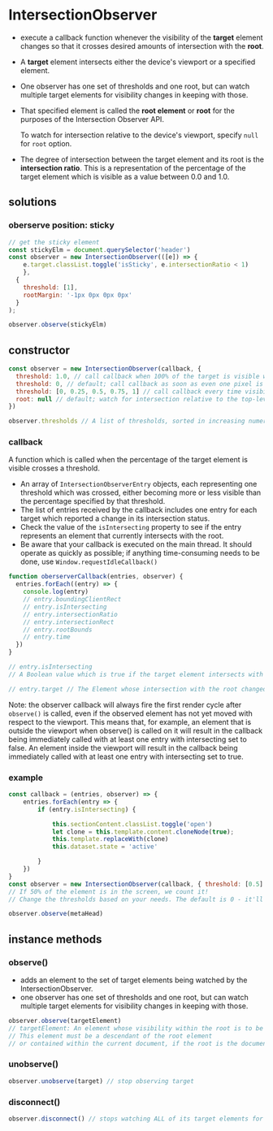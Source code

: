 
# IntersectionObserver

* execute a callback function whenever the visibility of the **target** element changes so that it crosses desired amounts of intersection with the **root**.

* A **target** element intersects either the device's viewport or a specified element. 

* One observer has one set of thresholds and one root, but can watch multiple target elements for visibility changes in keeping with those. 

* That specified element is called the **root element** or **root** for the purposes of the Intersection Observer API.

  To watch for intersection relative to the device's viewport, specify `null` for `root` option.

* The degree of intersection between the target element and its root is the **intersection ratio**. 
  This is a representation of the percentage of the target element which is visible as a value between 0.0 and 1.0.

## solutions

### oberserve position: sticky

```js
// get the sticky element
const stickyElm = document.querySelector('header')
const observer = new IntersectionObserver(([e]) => {
  	e.target.classList.toggle('isSticky', e.intersectionRatio < 1)
	},
  { 
    threshold: [1],
    rootMargin: '-1px 0px 0px 0px'
  }
);

observer.observe(stickyElm)
```

## constructor

```js
const observer = new IntersectionObserver(callback, { 
  threshold: 1.0, // call callback when 100% of the target is visible within the element specified by the root option
  threshold: 0, // default; call callback as soon as even one pixel is visible
  threshold: [0, 0.25, 0.5, 0.75, 1] // call callback every time visibility passes another 25%
  root: null // default; watch for intersection relative to the top-level of the document's viewport
})

observer.thresholds // A list of thresholds, sorted in increasing numeric order, where each threshold is a ratio of intersection area to bounding box area of an observed target. Notifications for a target are generated when any of the thresholds are crossed for that target. If no value was passed to the constructor, 0 is used.
```

### callback

A function which is called when the percentage of the target element is visible crosses a threshold.

* An array of `IntersectionObserverEntry` objects, each representing one threshold which was crossed, either becoming more or less visible than the percentage specified by that threshold.
* The list of entries received by the callback includes one entry for each target which reported a change in its intersection status. 
* Check the value of the `isIntersecting` property to see if the entry represents an element that currently intersects with the root.
* Be aware that your callback is executed on the main thread. It should operate as quickly as possible; if anything time-consuming needs to be done, use `Window.requestIdleCallback()`

```js
function oberserverCallback(entries, observer) {
  entries.forEach((entry) => {
    console.log(entry) 
    // entry.boundingClientRect
    // entry.isIntersecting
    // entry.intersectionRatio
    // entry.intersectionRect
    // entry.rootBounds
    // entry.time
  })
}

// entry.isIntersecting
// A Boolean value which is true if the target element intersects with the intersection observer's root. If this is true, then, the IntersectionObserverEntry describes a transition into a state of intersection; if it's false, then you know the transition is from intersecting to not-intersecting.

// entry.target // The Element whose intersection with the root changed.
```

Note: the observer callback will always fire the first render cycle after `observe()` is called, even if the observed element has not yet moved with respect to the viewport. This means that, for example, an element that is outside the viewport when observe() is called on it will result in the callback being immediately called with at least one entry with intersecting set to false. An element inside the viewport will result in the callback being immediately called with at least one entry with intersecting set to true. 

### example

```js
const callback = (entries, observer) => {
	entries.forEach(entry => {
		if (entry.isIntersecting) {

			this.sectionContent.classList.toggle('open')
			let clone = this.template.content.cloneNode(true);
			this.template.replaceWith(clone)
			this.dataset.state = 'active'

		}
	})
}
const observer = new IntersectionObserver(callback, { threshold: [0.5] }) 
// If 50% of the element is in the screen, we count it! 
// Change the thresholds based on your needs. The default is 0 - it'll run only when the element first comes into view

observer.observe(metaHead)
```

## instance methods

### observe()

* adds an element to the set of target elements being watched by the IntersectionObserver.
* one observer has one set of thresholds and one root, but can watch multiple target elements for visibility changes in keeping with those. 

```js
observer.observe(targetElement)
// targetElement: An element whose visibility within the root is to be monitored. 
// This element must be a descendant of the root element 
// or contained within the current document, if the root is the document's viewport)
```

### unobserve()

```js
observer.unobserve(target) // stop observing target
```

### disconnect()

```js
observer.disconnect() // stops watching ALL of its target elements for visibility changes
```


